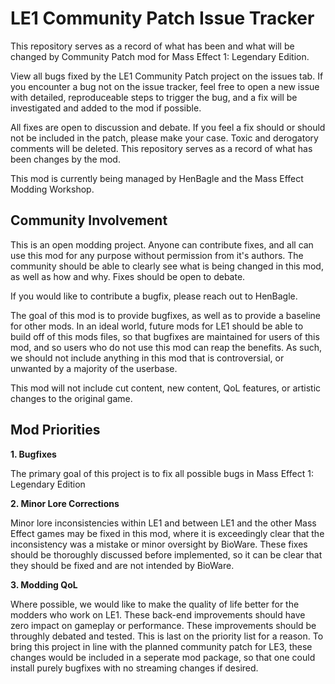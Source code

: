 # LE1 Community Patch Issue Tracker
This repository serves as a record of what has been and what will be changed by Community Patch mod for Mass Effect 1: Legendary Edition.

View all bugs fixed by the LE1 Community Patch project on the issues tab. If you encounter a bug not on the issue tracker, feel free to open a new issue with detailed, reproduceable steps to trigger the bug, and a fix will be investigated and added to the mod if possible.

All fixes are open to discussion and debate. If you feel a fix should or should not be included in the patch, please make your case. Toxic and derogatory comments will be deleted. This repository serves as a record of what has been changes by the mod.

This mod is currently being managed by HenBagle and the Mass Effect Modding Workshop.

## Community Involvement
This is an open modding project. Anyone can contribute fixes, and all can use this mod for any purpose without permission from it's authors. The community should be able to clearly see what is being changed in this mod, as well as how and why. Fixes should be open to debate.

If you would like to contribute a bugfix, please reach out to HenBagle. 

The goal of this mod is to provide bugfixes, as well as to provide a baseline for other mods. In an ideal world, future mods for LE1 should be able to build off of this mods files, so that bugfixes are maintained for users of this mod, and so users who do not use this mod can reap the benefits. As such, we should not include anything in this mod that is controversial, or unwanted by a majority of the userbase. 

This mod will not include cut content, new content, QoL features, or artistic changes to the original game.

## Mod Priorities
**1. Bugfixes**

The primary goal of this project is to fix all possible bugs in Mass Effect 1: Legendary Edition

**2. Minor Lore Corrections**

Minor lore inconsistencies within LE1 and between LE1 and the other Mass Effect games may be fixed in this mod, where it is exceedingly clear that the inconsistency was a mistake or minor oversight by BioWare. These fixes should be thoroughly discussed before implemented, so it can be clear that they should be fixed and are not intended by BioWare.

**3. Modding QoL**

Where possible, we would like to make the quality of life better for the modders who work on LE1. These back-end improvements should have zero impact on gameplay or performance. These improvements should be throughly debated and tested. This is last on the priority list for a reason. To bring this project in line with the planned community patch for LE3, these changes would be included in a seperate mod package, so that one could install purely bugfixes with no streaming changes if desired.
